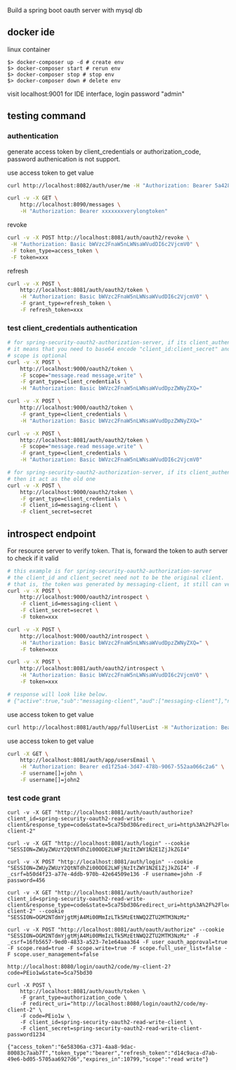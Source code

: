 Build a spring boot oauth server with mysql db

## docker ide 
linux container

    $> docker-composer up -d # create env
    $> docker-composer start # rerun env
    $> docker-composer stop # stop env
    $> docker-composer down # delete env

visit localhost:9001 for IDE interface, login password "admin"

## testing command

### authentication
generate access token by client_credentials or authorization_code, password authenication is not support.

use access token to get value
```bash
curl http://localhost:8082/auth/user/me -H "Authorization: Bearer 5a428f4c-3356-41c3-9a57-ca54971d75e0"

curl -v -X GET \
	http://localhost:8090/messages \
	-H "Authorization: Bearer xxxxxxxverylongtoken"
```

revoke
```bash
curl -v -X POST http://localhost:8081/auth/oauth2/revoke \
 -H "Authorization: Basic bWVzc2FnaW5nLWNsaWVudDI6c2VjcmV0" \
 -F token_type=access_token \
 -F token=xxx
```

refresh
```bash
curl -v -X POST \
	http://localhost:8081/auth/oauth2/token \
	-H "Authorization: Basic bWVzc2FnaW5nLWNsaWVudDI6c2VjcmV0" \
	-F grant_type=refresh_token \
	-F refresh_token=xxx
```

### test client_credentials authentication
```bash
# for spring-security-oauth2-authorization-server, if its client_authentication_methods is "client_secret_basic"
# it means that you need to base64 encode "client_id:client_secret" and put in header "Authorization: Basic base64(client_id:client_secret)"
# scope is optional
curl -v -X POST \
	http://localhost:9000/oauth2/token \
	-F scope="message.read message.write" \
	-F grant_type=client_credentials \
	-H "Authorization: Basic bWVzc2FnaW5nLWNsaWVudDpzZWNyZXQ="

curl -v -X POST \
	http://localhost:9000/oauth2/token \
	-F grant_type=client_credentials \
	-H "Authorization: Basic bWVzc2FnaW5nLWNsaWVudDpzZWNyZXQ="

curl -v -X POST \
	http://localhost:8081/auth/oauth2/token \
	-F scope="message.read message.write" \
	-F grant_type=client_credentials \
	-H "Authorization: Basic bWVzc2FnaW5nLWNsaWVudDI6c2VjcmV0"

# for spring-security-oauth2-authorization-server, if its client_authentication_methods is "client_secret_post"
# then it act as the old one
curl -v -X POST \
	http://localhost:9000/oauth2/token \
	-F grant_type=client_credentials \
	-F client_id=messaging-client \
	-F client_secret=secret
```

## introspect endpoint
For resource server to verify token. That is, forward the token to auth server to check if it valid

```bash
# this example is for spring-security-oauth2-authorization-server
# the client_id and client_secret need not to be the original client.
# that is, the token was generated by messaging-client, it still can verified by messaging-client2
curl -v -X POST \
	http://localhost:9000/oauth2/introspect \
	-F client_id=messaging-client \
	-F client_secret=secret \
	-F token=xxx

curl -v -X POST \
	http://localhost:9000/oauth2/introspect \
	-H "Authorization: Basic bWVzc2FnaW5nLWNsaWVudDpzZWNyZXQ=" \
	-F token=xxx

curl -v -X POST \
	http://localhost:8081/auth/oauth2/introspect \
	-H "Authorization: Basic bWVzc2FnaW5nLWNsaWVudDI6c2VjcmV0" \
	-F token=xxx

# response will look like below.
# {"active":true,"sub":"messaging-client","aud":["messaging-client"],"nbf":1651041699,"scope":"message.read message.write","iss":"http://localhost:9000","exp":1651041999,"iat":1651041699,"client_id":"messaging-client","token_type":"Bearer"}
```


use access token to get value
```bash
curl http://localhost:8081/auth/app/fullUserList -H "Authorization: Bearer ed1f25a4-3d47-478b-9067-552aa066c2a6"
```

use access token to get value
```bash
curl -X GET \
    http://localhost:8081/auth/app/usersEmail \
    -H "Authorization: Bearer ed1f25a4-3d47-478b-9067-552aa066c2a6" \
    -F username[]=john \
    -F username[]=john2
```


### test code grant
```
curl -v -X GET "http://localhost:8081/auth/oauth/authorize?client_id=spring-security-oauth2-read-write-client&response_type=code&state=5ca75bd30&redirect_uri=http%3A%2F%2Flocalhost%3A8080%2Flogin%2Foauth2%2Fcode%2Fmy-client-2"

curl -v -X GET "http://localhost:8081/auth/login" --cookie "SESSION=ZWUyZWUzY2QtNTdhZi00ODE2LWFjNzItZWY1N2E1ZjJkZGI4"

curl -v -X POST "http://localhost:8081/auth/login" --cookie "SESSION=ZWUyZWUzY2QtNTdhZi00ODE2LWFjNzItZWY1N2E1ZjJkZGI4" -F _csrf=b50d4f23-a77e-4ddb-970b-42e64509e136 -F username=john -F password=456

curl -v -X GET "http://localhost:8081/auth/oauth/authorize?client_id=spring-security-oauth2-read-write-client&response_type=code&state=5ca75bd30&redirect_uri=http%3A%2F%2Flocalhost%3A8080%2Flogin%2Foauth2%2Fcode%2Fmy-client-2" --cookie "SESSION=OGM2NTdmYjgtMjA4Mi00MmIzLTk5MzEtNWQ2ZTU2MTM3NzMz"

curl -v -X POST "http://localhost:8081/auth/oauth/authorize" --cookie "SESSION=OGM2NTdmYjgtMjA4Mi00MmIzLTk5MzEtNWQ2ZTU2MTM3NzMz" -F _csrf=16fb5657-9ed0-4833-a523-7e1e64aaa364 -F user_oauth_approval=true -F scope.read=true -F scope.write=true -F scope.full_user_list=false -F scope.user_management=false

http://localhost:8080/login/oauth2/code/my-client-2?code=PEio1w&state=5ca75bd30

curl -X POST \
	http://localhost:8081/auth/oauth/token \
	-F grant_type=authorization_code \
	-F redirect_uri="http://localhost:8080/login/oauth2/code/my-client-2" \
	-F code=PEio1w \
	-F client_id=spring-security-oauth2-read-write-client \
	-F client_secret=spring-security-oauth2-read-write-client-password1234

{"access_token":"6e58306a-c371-4aa8-9dac-80083c7aab7f","token_type":"bearer","refresh_token":"d14c9aca-d7ab-49e6-bd05-5705aa6927d6","expires_in":10799,"scope":"read write"}
```

